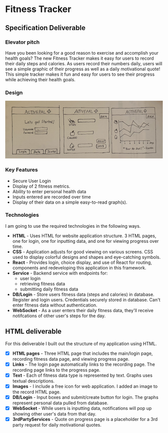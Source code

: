 # Fitness Tracker
## Specification Deliverable
### Elevator pitch
Have you been looking for a good reason to exercise and accomplish your health goals? The new Fitness Tracker makes it easy for users to record their daily steps and calories. As users record their numbers daily, users will see a simple graphic of their progress as well as a daily motivational quote! This simple tracker makes it fun and easy for users to see their progress while achieving their health goals.
### Design
![Image of the Fitness Tracker Web Application](images/trackerdesign.jpg)
### Key Features
- Secure User Login
- Display of 2 fitness metrics.
- Ability to enter personal health data
- Inputs entered are recorded over time
- Display of their data on a simple easy-to-read graph(s).
### Technologies

I am going to use the required technologies in the following ways.

- **HTML** - Uses HTML for website application structure. 3 HTML pages, one for login, one for inputting data, and one for viewing progress over time.
- **CSS** - Application adjusts for good viewing on various screens. CSS used to display colorful designs and shapes and eye-catching symbols.
- **React** - Provides login, choice display, and use of React for routing, components and redeveloping this application in this framework.
- **Service** - Backend service with endpoints for:
  - user login
  - retrieving fitness data
  - submitting daily fitness data
- **DB/Login** - Store users fitness data (steps and calories) in database. Register and login users. Credentials securely stored in database. Can't enter fitness data without authentication.
- **WebSocket** - As a user enters their daily fitness data, they'll receive notifcations of other user's steps for the day.
## HTML deliverable

For this deliverable I built out the structure of my application using HTML.

- [x] **HTML pages** - Three HTML page that includes the main/login page, recording fitness data page, and viewing progress page.
- [x] **Links** - The login page automatically links to the recording page. The recording page links to the progress page.
- [x] **Text** - Each of fitness data type is represented by text. Graphs uses textual descriptions.
- [x] **Images** - I include a free icon for web application. I added an image to the record HTML page.
- [x] **DB/Login** - Input boxes and submit/create button for login. The graphs represent personal data pulled from database.
- [x] **WebSocket** - While users is inputting data, notifications will pop up showing other user's data from that day.
- [x] **3rdPartyServices** - Quote on progress page is a placeholder for a 3rd party request for daily motivational quotes.